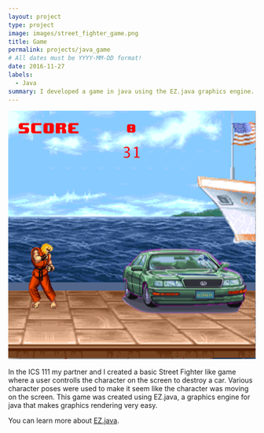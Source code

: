```yaml
---
layout: project
type: project
image: images/street_fighter_game.png
title: Game
permalink: projects/java_game
# All dates must be YYYY-MM-DD format!
date: 2016-11-27
labels:
  - Java
summary: I developed a game in java using the EZ.java graphics engine. 
---
```


<div class="ui small rounded images">
  <img class="ui image" src="../images/street_fighter_game.png">
  
</div>

In the ICS 111 my partner and I created a basic Street Fighter like game where a user controlls the character on the screen to destroy a car. Various character poses were used to make it seem like the character was moving on the screen. This game was created using EZ.java, a graphics engine for java that makes graphics rendering very easy. 

You can learn more about [EZ.java](http://www2.hawaii.edu/~dylank/ics111/).


